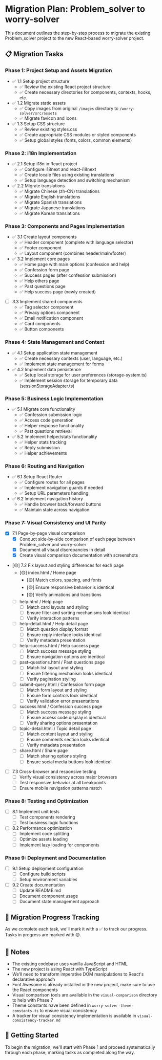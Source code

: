 # Migration Plan: Problem_solver to worry-solver

This document outlines the step-by-step process to migrate the existing Problem_solver project to the new React-based worry-solver project.

## 📋 Migration Tasks

### Phase 1: Project Setup and Assets Migration
- ✅ 1.1 Setup project structure
  - ✅ Review the existing React project structure
  - ✅ Create necessary directories for components, contexts, hooks, etc.
- ✅ 1.2 Migrate static assets
  - ✅ Copy images from original `/images` directory to `/worry-solver/src/assets`
  - ✅ Migrate favicon and icons
- ✅ 1.3 Setup CSS structure
  - ✅ Review existing styles.css
  - ✅ Create appropriate CSS modules or styled components
  - ✅ Setup global styles (fonts, colors, common elements)

### Phase 2: i18n Implementation
- ✅ 2.1 Setup i18n in React project
  - ✅ Configure i18next and react-i18next
  - ✅ Create locale files using existing translations
  - ✅ Setup language detection and switching mechanism
- ✅ 2.2 Migrate translations
  - ✅ Migrate Chinese (zh-CN) translations
  - ✅ Migrate English translations
  - ✅ Migrate Spanish translations
  - ✅ Migrate Japanese translations
  - ✅ Migrate Korean translations

### Phase 3: Components and Pages Implementation
- ✅ 3.1 Create layout components
  - ✅ Header component (complete with language selector)
  - ✅ Footer component
  - ✅ Layout component (combines header/main/footer)
- ✅ 3.2 Implement core pages
  - ✅ Home page with main options (confession and help)
  - ✅ Confession form page
  - ✅ Success pages (after confession submission)
  - ✅ Help others page
  - ✅ Past questions page
  - ✅ Help success page (newly created)
- [ ] 3.3 Implement shared components
  - ✅ Tag selector component
  - ✅ Privacy options component  
  - ✅ Email notification component
  - ✅ Card components
  - ✅ Button components

### Phase 4: State Management and Context
- ✅ 4.1 Setup application state management
  - ✅ Create necessary contexts (user, language, etc.)
  - ✅ Implement state management for forms
- ✅ 4.2 Implement data persistence
  - ✅ Setup local storage for user preferences (storage-system.ts)
  - ✅ Implement session storage for temporary data (sessionStorageAdapter.ts)

### Phase 5: Business Logic Implementation
- ✅ 5.1 Migrate core functionality
  - ✅ Confession submission logic
  - ✅ Access code generation
  - ✅ Helper response functionality
  - ✅ Past questions retrieval
- ✅ 5.2 Implement helper/stats functionality
  - ✅ Helper stats tracking
  - ✅ Reply submission
  - ✅ Helper achievements

### Phase 6: Routing and Navigation
- ✅ 6.1 Setup React Router
  - ✅ Configure routes for all pages
  - ✅ Implement navigation guards if needed
  - ✅ Setup URL parameters handling
- ✅ 6.2 Implement navigation history
  - ✅ Handle browser back/forward buttons
  - ✅ Maintain state across navigation

### Phase 7: Visual Consistency and UI Parity
- [x] 7.1 Page-by-page visual comparison
  - [x] Conduct side-by-side comparison of each page between Problem_solver and worry-solver
  - [x] Document all visual discrepancies in detail
  - [x] Create visual comparison documentation with screenshots
- [🟡] 7.2 Fix layout and styling differences for each page
  - [🟡] index.html / Home page
    - [🟡] Match colors, spacing, and fonts
    - [🟡] Ensure responsive behavior is identical
    - [🟡] Verify animations and transitions
  - [ ] help.html / Help page
    - [ ] Match card layouts and styling
    - [ ] Ensure filter and sorting mechanisms look identical
    - [ ] Verify interaction patterns
  - [ ] help-detail.html / Help detail page
    - [ ] Match question display format
    - [ ] Ensure reply interface looks identical
    - [ ] Verify metadata presentation
  - [ ] help-success.html / Help success page
    - [ ] Match success message styling
    - [ ] Ensure navigation options are identical
  - [ ] past-questions.html / Past questions page
    - [ ] Match list layout and styling
    - [ ] Ensure filtering mechanism looks identical
    - [ ] Verify pagination styling
  - [ ] submit-query.html / Confession form page
    - [ ] Match form layout and styling
    - [ ] Ensure form controls look identical
    - [ ] Verify validation error presentations
  - [ ] success.html / Confession success page
    - [ ] Match success message styling
    - [ ] Ensure access code display is identical
    - [ ] Verify sharing options presentation
  - [ ] topic-detail.html / Topic detail page
    - [ ] Match content layout and styling
    - [ ] Ensure comments section looks identical
    - [ ] Verify metadata presentation
  - [ ] share.html / Share page
    - [ ] Match sharing options styling
    - [ ] Ensure social media buttons look identical
- [ ] 7.3 Cross-browser and responsive testing
  - [ ] Verify visual consistency across major browsers
  - [ ] Test responsive behavior at all breakpoints
  - [ ] Ensure mobile navigation patterns match

### Phase 8: Testing and Optimization
- [ ] 8.1 Implement unit tests
  - [ ] Test components rendering
  - [ ] Test business logic functions
- [ ] 8.2 Performance optimization
  - [ ] Implement code splitting
  - [ ] Optimize assets loading
  - [ ] Implement lazy loading for components

### Phase 9: Deployment and Documentation
- [ ] 9.1 Setup deployment configuration
  - [ ] Configure build scripts
  - [ ] Setup environment variables
- [ ] 9.2 Create documentation
  - [ ] Update README.md
  - [ ] Document component usage
  - [ ] Document state management approach

## 🔄 Migration Progress Tracking

As we complete each task, we'll mark it with a ✅ to track our progress. Tasks in progress are marked with 🟡.

## 📝 Notes

- The existing codebase uses vanilla JavaScript and HTML
- The new project is using React with TypeScript
- We'll need to transform imperative DOM manipulations to React's declarative approach
- Font Awesome is already installed in the new project, make sure to use the React components
- Visual comparison tools are available in the `visual-comparison` directory to help with Phase 7
- Theme constants have been defined in `worry-solver-theme-constants.ts` to ensure visual consistency
- A tracker for visual consistency implementation is available in `visual-consistency-tracker.md`

## 🚀 Getting Started

To begin the migration, we'll start with Phase 1 and proceed systematically through each phase, marking tasks as completed along the way.

